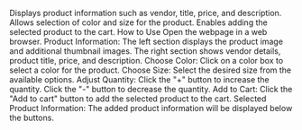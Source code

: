 Displays product information such as vendor, title, price, and description.
Allows selection of color and size for the product.
Enables adding the selected product to the cart.
How to Use
Open the webpage in a web browser.
Product Information:
The left section displays the product image and additional thumbnail images.
The right section shows vendor details, product title, price, and description.
Choose Color:
Click on a color box to select a color for the product.
Choose Size:
Select the desired size from the available options.
Adjust Quantity:
Click the "+" button to increase the quantity.
Click the "-" button to decrease the quantity.
Add to Cart:
Click the "Add to cart" button to add the selected product to the cart.
Selected Product Information:
The added product information will be displayed below the buttons.
